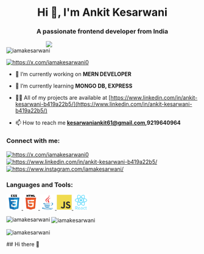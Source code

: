 <h1 align="center">Hi 👋, I'm Ankit Kesarwani</h1>
<h3 align="center">A passionate frontend developer from India</h3>
<img align="right" width= "400" src="https://user-images.githubusercontent.com/55389276/140866485-8fb1c876-9a8f-4d6a-98dc-08c4981eaf70.gif" >

<p align="left"> <img src="https://komarev.com/ghpvc/?username=iamakesarwani&label=Profile%20views&color=0e75b6&style=flat" alt="iamakesarwani" /> </p>

<p align="left"> <a href="https://twitter.com/https://x.com/iamakesarwani0" target="blank"><img src="https://img.shields.io/twitter/follow/https://x.com/iamakesarwani0?logo=twitter&style=for-the-badge" alt="https://x.com/iamakesarwani0" /></a> </p>

- 🔭 I’m currently working on **MERN DEVELOPER**

- 🌱 I’m currently learning **MONGO DB, EXPRESS**

- 👨‍💻 All of my projects are available at [https://www.linkedin.com/in/ankit-kesarwani-b419a22b5/](https://www.linkedin.com/in/ankit-kesarwani-b419a22b5/)

- 📫 How to reach me **kesarwaniankit61@gmail.com,9219640964**

<h3 align="left">Connect with me:</h3>
<p align="left">
<a href="https://twitter.com/https://x.com/iamakesarwani0" target="blank"><img align="center" src="https://raw.githubusercontent.com/rahuldkjain/github-profile-readme-generator/master/src/images/icons/Social/twitter.svg" alt="https://x.com/iamakesarwani0" height="30" width="40" /></a>
<a href="https://linkedin.com/in/https://www.linkedin.com/in/ankit-kesarwani-b419a22b5/" target="blank"><img align="center" src="https://raw.githubusercontent.com/rahuldkjain/github-profile-readme-generator/master/src/images/icons/Social/linked-in-alt.svg" alt="https://www.linkedin.com/in/ankit-kesarwani-b419a22b5/" height="30" width="40" /></a>
<a href="https://instagram.com/https://www.instagram.com/iamakesarwani/" target="blank"><img align="center" src="https://raw.githubusercontent.com/rahuldkjain/github-profile-readme-generator/master/src/images/icons/Social/instagram.svg" alt="https://www.instagram.com/iamakesarwani/" height="30" width="40" /></a>
</p>

<h3 align="left">Languages and Tools:</h3>
<p align="left"> <a href="https://www.w3schools.com/css/" target="_blank" rel="noreferrer"> <img src="https://raw.githubusercontent.com/devicons/devicon/master/icons/css3/css3-original-wordmark.svg" alt="css3" width="40" height="40"/> </a> <a href="https://www.w3.org/html/" target="_blank" rel="noreferrer"> <img src="https://raw.githubusercontent.com/devicons/devicon/master/icons/html5/html5-original-wordmark.svg" alt="html5" width="40" height="40"/> </a> <a href="https://www.java.com" target="_blank" rel="noreferrer"> <img src="https://raw.githubusercontent.com/devicons/devicon/master/icons/java/java-original.svg" alt="java" width="40" height="40"/> </a> <a href="https://developer.mozilla.org/en-US/docs/Web/JavaScript" target="_blank" rel="noreferrer"> <img src="https://raw.githubusercontent.com/devicons/devicon/master/icons/javascript/javascript-original.svg" alt="javascript" width="40" height="40"/> </a> <a href="https://reactjs.org/" target="_blank" rel="noreferrer"> <img src="https://raw.githubusercontent.com/devicons/devicon/master/icons/react/react-original-wordmark.svg" alt="react" width="40" height="40"/> </a> </p>

<p><img align="left" src="https://github-readme-stats.vercel.app/api/top-langs?username=iamakesarwani&show_icons=true&locale=en&layout=compact" alt="iamakesarwani" /></p>

<p>&nbsp;<img align="center" src="https://github-readme-stats.vercel.app/api?username=iamakesarwani&show_icons=true&locale=en" alt="iamakesarwani" /></p>

<p><img align="center" src="https://github-readme-streak-stats.herokuapp.com/?user=iamakesarwani&" alt="iamakesarwani" /></p>
## Hi there 👋

<!--
**iamakesarwani/iamakesarwani** is a ✨ _special_ ✨ repository because its `README.md` (this file) appears on your GitHub profile.

Here are some ideas to get you started:

- 🔭 I’m currently working on ...
- 🌱 I’m currently learning ...
- 👯 I’m looking to collaborate on ...
- 🤔 I’m looking for help with ...
- 💬 Ask me about ...
- 📫 How to reach me: ...
- 😄 Pronouns: ...
- ⚡ Fun fact: ...
-->
